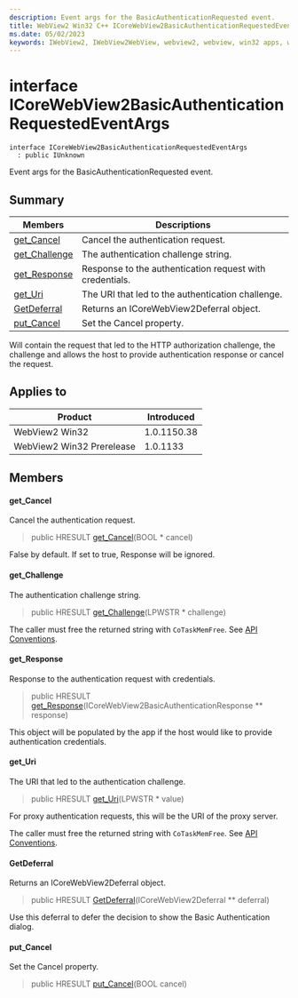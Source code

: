```yaml
---
description: Event args for the BasicAuthenticationRequested event.
title: WebView2 Win32 C++ ICoreWebView2BasicAuthenticationRequestedEventArgs
ms.date: 05/02/2023
keywords: IWebView2, IWebView2WebView, webview2, webview, win32 apps, win32, edge, ICoreWebView2, ICoreWebView2Controller, browser control, edge html, ICoreWebView2BasicAuthenticationRequestedEventArgs
---
```


# interface ICoreWebView2BasicAuthenticationRequestedEventArgs

```
interface ICoreWebView2BasicAuthenticationRequestedEventArgs
  : public IUnknown
```

Event args for the BasicAuthenticationRequested event.

## Summary

 Members                        | Descriptions
--------------------------------|---------------------------------------------
[get_Cancel](#get_cancel) | Cancel the authentication request.
[get_Challenge](#get_challenge) | The authentication challenge string.
[get_Response](#get_response) | Response to the authentication request with credentials.
[get_Uri](#get_uri) | The URI that led to the authentication challenge.
[GetDeferral](#getdeferral) | Returns an ICoreWebView2Deferral object.
[put_Cancel](#put_cancel) | Set the Cancel property.

Will contain the request that led to the HTTP authorization challenge, the challenge and allows the host to provide authentication response or cancel the request.

## Applies to

Product                         | Introduced
--------------------------------|---------------------------------------------
WebView2 Win32            |    1.0.1150.38
WebView2 Win32 Prerelease |    1.0.1133

## Members

#### get_Cancel

Cancel the authentication request.

> public HRESULT [get_Cancel](#get_cancel)(BOOL * cancel)

False by default. If set to true, Response will be ignored.

#### get_Challenge

The authentication challenge string.

> public HRESULT [get_Challenge](#get_challenge)(LPWSTR * challenge)

The caller must free the returned string with `CoTaskMemFree`. See [API Conventions](/microsoft-edge/webview2/concepts/win32-api-conventions#strings).

#### get_Response

Response to the authentication request with credentials.

> public HRESULT [get_Response](#get_response)(ICoreWebView2BasicAuthenticationResponse ** response)

This object will be populated by the app if the host would like to provide authentication credentials.

#### get_Uri

The URI that led to the authentication challenge.

> public HRESULT [get_Uri](#get_uri)(LPWSTR * value)

For proxy authentication requests, this will be the URI of the proxy server.

The caller must free the returned string with `CoTaskMemFree`. See [API Conventions](/microsoft-edge/webview2/concepts/win32-api-conventions#strings).

#### GetDeferral

Returns an ICoreWebView2Deferral object.

> public HRESULT [GetDeferral](#getdeferral)(ICoreWebView2Deferral ** deferral)

Use this deferral to defer the decision to show the Basic Authentication dialog.

#### put_Cancel

Set the Cancel property.

> public HRESULT [put_Cancel](#put_cancel)(BOOL cancel)

